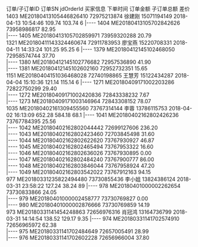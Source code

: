 订单/子订单ID	订单SN	jdOrderId	买家信息	下单时间	订单金额	子订单总额	差价
1403	ME20180413105446826410	72975213874	徐建刚
15071194149	2018-04-13 10:54:46	109.74	103.74	6
|---- 1404	ME20180413105702842626	73958986817				82.95	
|---- 1405	ME20180413105702859971	73959320288				20.79	
1321	ME20180411143324460674	72911783953	廖宝燕
15220708331	2018-04-11 14:33:24	101.25	95.25	6
|---- 1379	ME20180412145102468050	72958574744				37.70	
|---- 1380	ME20180412145102776682	72957536890				41.90	
|---- 1381	ME20180412145102602160	72952732351				15.65	
1151	ME20180404151036468028	72740198865	王慧芳
15122434287	2018-04-04 15:10:36	121.14	115.14	6
|---- 1271	ME20180409171002203286	72822750299				29.40	
|---- 1272	ME20180409171002420836	72843338232				7.67	
|---- 1273	ME20180409171003146964	72843308152				78.07	
1035	ME20180402161309455560	73767314144	李蓉
13786115753	2018-04-02 16:13:09	652.28	584.18	68.1
|---- 1041	ME20180402162802426236	73767784395				25.56	
|---- 1042	ME20180402162802044442	72699127606				236.20	
|---- 1043	ME20180402162802423460	72703845498				31.60	
|---- 1044	ME20180402162802622620	73767930927				46.87	
|---- 1045	ME20180402162802465494	73767953322				16.60	
|---- 1046	ME20180402162802636026	73767930895				0.00	
|---- 1047	ME20180402162802484240	73767900777				86.00	
|---- 1048	ME20180402162803846044	73767958924				47.20	
|---- 1049	ME20180402162803542022	73767912163				94.15	
977	ME20180331235822494480	73730855436	李小姐 13824386124	2018-03-31 23:58:22	127.24	38.24	89
|---- 978	ME20180401000002262654	73730833866				24.05	
|---- 979	ME20180401000002458777	73730769827				0.00	
|---- 980	ME20180401000002876666	73730769859				14.19	
973	ME20180331141454248863	72656976316	肖冠鸿
13164736799	2018-03-31 14:14:54	138.52	129.17	9.35
|---- 974	ME20180331141702574910	72656965972				62.38	
|---- 975	ME20180331141702484649	72657005491				28.99	
|---- 976	ME20180331141702602228	72656966004				37.80	